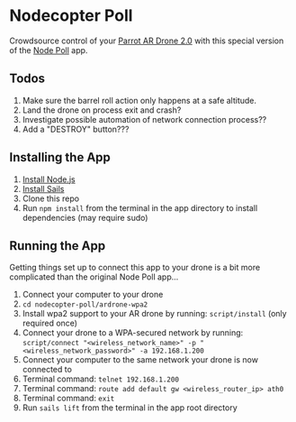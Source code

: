 # Nodecopter Poll

Crowdsource control of your [Parrot AR Drone 2.0](http://ardrone2.parrot.com/) with this special version of the [Node Poll](https://github.com/sdunham/node-poll) app.

## Todos

1. Make sure the barrel roll action only happens at a safe altitude.
2. Land the drone on process exit and crash?
3. Investigate possible automation of network connection process??
4. Add a "DESTROY" button???

## Installing the App

1. [Install Node.js](http://sailsjs.org/#/getStarted)
2. [Install Sails](https://github.com/balderdashy/sails-docs/blob/master/getting-started/getting-started.md)
3. Clone this repo
4. Run `npm install` from the terminal in the app directory to install dependencies (may require sudo)

## Running the App

Getting things set up to connect this app to your drone is a bit more complicated than the original Node Poll app...

1. Connect your computer to your drone
2. `cd nodecopter-poll/ardrone-wpa2`
3. Install wpa2 support to your AR drone by running: `script/install` (only required once)
4. Connect your drone to a WPA-secured network by running: `script/connect "<wireless_network_name>" -p "<wireless_network_password>" -a 192.168.1.200`
5. Connect your computer to the same network your drone is now connected to
6. Terminal command: `telnet 192.168.1.200`
7. Terminal command: `route add default gw <wireless_router_ip> ath0`
8. Terminal command: `exit`
9. Run `sails lift` from the terminal in the app root directory

